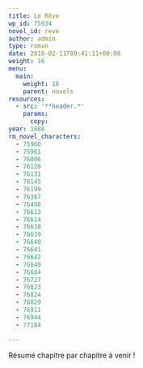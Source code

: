 ```yaml
---
title: Le Rêve
wp_id: 75934
novel_id: reve
author: admin
type: roman
date: 2010-02-11T09:41:11+00:00
weight: 16
menu:
  main:
    weight: 16
    parent: novels
resources:
  - src: '**header.*'
    params:
      copy:
year: 1888
rm_novel_characters:
  - 75960
  - 75961
  - 76006
  - 76128
  - 76131
  - 76145
  - 76199
  - 76367
  - 76498
  - 76613
  - 76614
  - 76638
  - 76639
  - 76640
  - 76641
  - 76642
  - 76649
  - 76684
  - 76727
  - 76823
  - 76824
  - 76829
  - 76911
  - 76944
  - 77184

---
```

Résumé chapitre par chapitre à venir !
